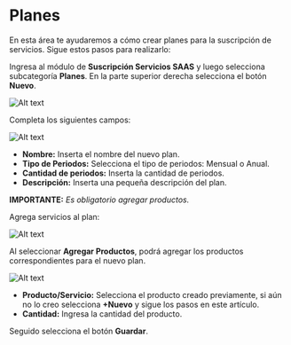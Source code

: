 # Planes

En esta área te ayudaremos a cómo crear planes para la suscripción de servicios. Sigue estos pasos para realizarlo:

Ingresa al módulo de **Suscripción Servicios SAAS** y luego selecciona subcategoría **Planes**. En la parte superior derecha selecciona el botón **Nuevo**.

![Alt text](img/ServiciosSAAS4.jpg)

Completa los siguientes campos:

![Alt text](img/ServiciosSAAS6.jpg)

- **Nombre:** Inserta el nombre del nuevo plan.
- **Tipo de Periodos:** Selecciona el tipo de periodos: Mensual o Anual.
- **Cantidad de periodos:** Inserta la cantidad de periodos.
- **Descripción:** Inserta una pequeña descripción del plan.

**IMPORTANTE:**
*Es obligatorio agregar productos.*

Agrega servicios al plan:

![Alt text](img/ServiciosSAAS7.jpg)

Al seleccionar **Agregar Productos**, podrá agregar los productos correspondientes para el nuevo plan.

![Alt text](img/agregarproducto13.jpg)

- **Producto/Servicio:** Selecciona el producto creado previamente, si aún no lo creo selecciona **+Nuevo** y  sigue los pasos en este artículo.
- **Cantidad:** Ingresa la cantidad del producto.

Seguido selecciona el botón **Guardar**.
